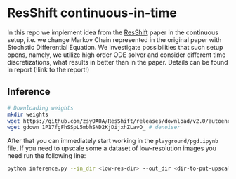 
# ResShift continuous-in-time

In this repo we implement idea from the [ResShift](https://arxiv.org/abs/2307.12348) paper in the continuous setup, i.e. we change Markov Chain represented in the original paper with Stochstic Differential Equation. We investigate possibilities that such setup opens, namely, we utilize high order ODE solver and consider different time discretizations, what results in better than in the paper. Details can be found in report (!link to the report!)

**Inference**
---
```bash
# Downloading weights
mkdir weights
wget https://github.com/zsyOAOA/ResShift/releases/download/v2.0/autoencoder_vq_f4.pth # autoencoder
wget gdown 1P17fgFhSSpL5mbhSND2KjDijxhZLavO_ # denoiser
```
After that you can immediately start working in the `playground/pgd.ipynb` file.
If you need to upscale some a dataset  of low-resolution images you need run the following line:

```bash
python inference.py --in_dir <low-res-dir> --out_dir <dir-to-put-upscales> --config_path <path-to_config> --batch_size 8 --ro 1
```